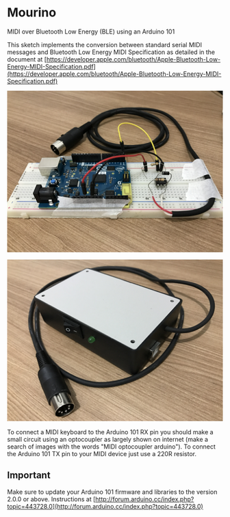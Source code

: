 # Mourino
MIDI over Bluetooth Low Energy (BLE) using an Arduino 101

This sketch implements the conversion between standard serial MIDI messages and
Bluetooth Low Energy MIDI Specification as detailed in the document at
[https://developer.apple.com/bluetooth/Apple-Bluetooth-Low-Energy-MIDI-Specification.pdf](https://developer.apple.com/bluetooth/Apple-Bluetooth-Low-Energy-MIDI-Specification.pdf)

![mourino protoboard](https://raw.githubusercontent.com/oxesoft/mourino/master/mourino.jpg)

![mourino boxed](https://raw.githubusercontent.com/oxesoft/mourino/master/boxed.jpg)

To connect a MIDI keyboard to the Arduino 101 RX pin you should make a small circuit
using an optocoupler as largely shown on internet (make a search of images with the words
"MIDI optocoupler arduino"). To connect the Arduino 101 TX pin to your MIDI device just
use a 220R resistor.

## Important
Make sure to update your Arduino 101 firmware and libraries to the version 2.0.0 or above.
Instructions at [http://forum.arduino.cc/index.php?topic=443728.0](http://forum.arduino.cc/index.php?topic=443728.0)
